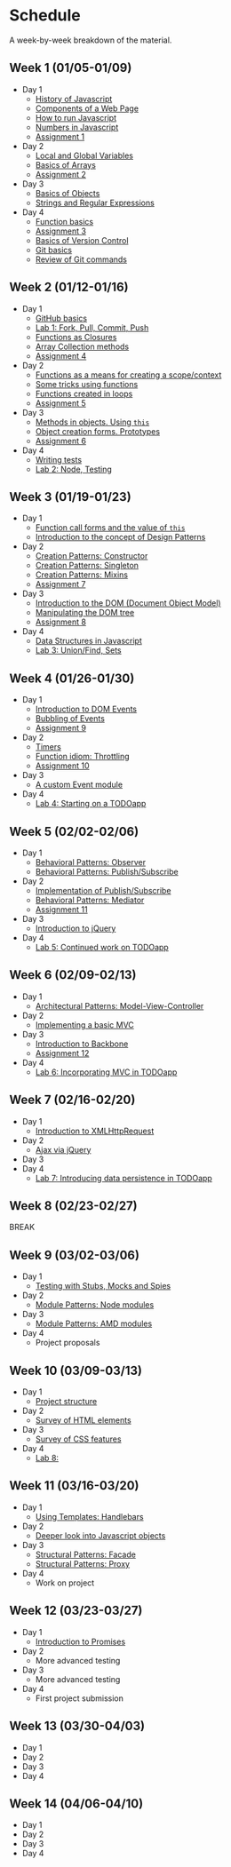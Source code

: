 # Schedule

A week-by-week breakdown of the material.

## Week  1 (01/05-01/09)

- Day 1
    - [History of Javascript](notes/history.md)
    - [Components of a Web Page](notes/page_components.md)
    - [How to run Javascript](notes/how_to_run.md)
    - [Numbers in Javascript](notes/numbers.md)
    - [Assignment 1](assignments/1.md)
- Day 2
    - [Local and Global Variables](notes/local_vs_global.md)
    - [Basics of Arrays](notes/array_basics.md)
    - [Assignment 2](assignments/2.md)
- Day 3
    - [Basics of Objects](notes/object_basics.md)
    - [Strings and Regular Expressions](notes/strings_and_re.md)
- Day 4
    - [Function basics](notes/functions_basic.md)
    - [Assignment 3](assignments/3.md)
    - [Basics of Version Control](notes/git_version_control.md)
    - [Git basics](notes/git_basics.md)
    - [Review of Git commands](notes/git_commands_review.md)

## Week  2 (01/12-01/16)

- Day 1
    - [GitHub basics](notes/github_basics.md)
    - [Lab 1: Fork, Pull, Commit, Push](labs/1.md)
    - [Functions as Closures](notes/function_closures.md)
    - [Array Collection methods](notes/array_methods.md)
    - [Assignment 4](assignments/4.md)
- Day 2
    - [Functions as a means for creating a scope/context](notes/functions_for_scope.md)
    - [Some tricks using functions](notes/function_tricks.md)
    - [Functions created in loops](notes/functions_in_loops.md)
    - [Assignment 5](assignments/5.md)
- Day 3
    - [Methods in objects. Using `this`](notes/object_methods.md)
    - [Object creation forms. Prototypes](notes/object_creation_prototypes.md)
    - [Assignment 6](assignments/6.md)
- Day 4
    - [Writing tests](notes/test_writing.md)
    - [Lab 2: Node, Testing](labs/2.md)

## Week  3 (01/19-01/23)

- Day 1
    - [Function call forms and the value of `this`](notes/function_calls_and_this.md)
    - [Introduction to the concept of Design Patterns](notes/design_patterns.md)
- Day 2
    - [Creation Patterns: Constructor](notes/pattern_constructor.md)
    - [Creation Patterns: Singleton](notes/pattern_singleton.md)
    - [Creation Patterns: Mixins](notes/pattern_mixin.md)
    - [Assignment 7](assignments/7.md)
- Day 3
    - [Introduction to the DOM (Document Object Model)](notes/dom_intro.md)
    - [Manipulating the DOM tree](notes/dom_tree.md)
    - [Assignment 8](assignments/8.md)
- Day 4
    - [Data Structures in Javascript](notes/data_structures.md)
    - [Lab 3: Union/Find, Sets](labs/3.md)

## Week  4 (01/26-01/30)

- Day 1
    - [Introduction to DOM Events](notes/event_intro.md)
    - [Bubbling of Events](notes/event_bubbling.md)
    - [Assignment 9](assignments/9.md)
- Day 2
    - [Timers](notes/event_timers.md)
    - [Function idiom: Throttling](notes/function_throttling.md)
    - [Assignment 10](assignments/10.md)
- Day 3
    - [A custom Event module](notes/event_custom.md)
- Day 4
    - [Lab 4: Starting on a TODOapp](labs/4.md)

## Week  5 (02/02-02/06)

- Day 1
    - [Behavioral Patterns: Observer](notes/pattern_observer.md)
    - [Behavioral Patterns: Publish/Subscribe](notes/pattern_pubsub.md)
- Day 2
    - [Implementation of Publish/Subscribe](notes/pubsub_implementation.md)
    - [Behavioral Patterns: Mediator](notes/pattern_mediator.md)
    - [Assignment 11](assignments/11.md)
- Day 3
    - [Introduction to jQuery](notes/jquery_intro.md)
- Day 4
    - [Lab 5: Continued work on TODOapp](labs/5.md)

## Week  6 (02/09-02/13)

- Day 1
    - [Architectural Patterns: Model-View-Controller](notes/pattern_mvc.md)
- Day 2
    - [Implementing a basic MVC](notes/mvc_implement.md)
- Day 3
    - [Introduction to Backbone](notes/backbone.md)
    - [Assignment 12](assignments/12.md)
- Day 4
    - [Lab 6: Incorporating MVC in TODOapp](labs/6.md)

## Week  7 (02/16-02/20)

- Day 1
    - [Introduction to XMLHttpRequest](notes/xhr_intro.md)
- Day 2
    - [Ajax via jQuery](notes/xhr_jquery.md)
- Day 3
- Day 4
    - [Lab 7: Introducing data persistence in TODOapp](labs/7.md)

## Week  8 (02/23-02/27)

BREAK

## Week  9 (03/02-03/06)

- Day 1
    - [Testing with Stubs, Mocks and Spies](notes/test_stubs.md)
- Day 2
    - [Module Patterns: Node modules](notes/pattern_module.md)
- Day 3
    - [Module Patterns: AMD modules](notes/pattern_amd.md)
- Day 4
    - Project proposals

## Week 10 (03/09-03/13)

- Day 1
    - [Project structure](notes/project.md)
- Day 2
    - [Survey of HTML elements](notes/html_survey.md)
- Day 3
    - [Survey of CSS features](notes/css_survey.md)
- Day 4
    - [Lab 8: ](labs/8.md)

## Week 11 (03/16-03/20)

- Day 1
    - [Using Templates: Handlebars](notes/templates.md)
- Day 2
    - [Deeper look into Javascript objects](notes/object_deeper.md)
- Day 3
    - [Structural Patterns: Facade](notes/pattern_facade.md)
    - [Structural Patterns: Proxy](notes/pattern_proxy.md)
- Day 4
    - Work on project

## Week 12 (03/23-03/27)

- Day 1
    - [Introduction to Promises](notes/promises.md)
- Day 2
    - More advanced testing
- Day 3
    - More advanced testing
- Day 4
    - First project submission

## Week 13 (03/30-04/03)

- Day 1
- Day 2
- Day 3
- Day 4

## Week 14 (04/06-04/10)

- Day 1
- Day 2
- Day 3
- Day 4

